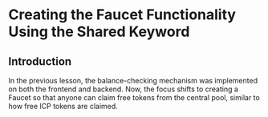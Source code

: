 # Creating the Faucet Functionality Using the Shared Keyword

## Introduction

In the previous lesson, the balance-checking mechanism was implemented on both the frontend and backend. Now, the focus shifts to creating a Faucet so that anyone can claim free tokens from the central pool, similar to how free ICP tokens are claimed.
